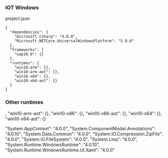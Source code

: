 ### IOT Windows

project.json
```
{
  "dependencies": {
    "microsoft.csharp": "4.0.0",
    "Microsoft.NETCore.UniversalWindowsPlatform": "5.0.0"
  },
  "frameworks": {
    "uap10.0": {}
  },
  "runtimes": {
    "win10-arm": {},
	"win10-arm-aot": {},
	"win10-x64": {},
    "win10-x64-aot": {}
  }
}
```

### Other runtimes

,
    "win10-arm-aot": {},
    "win10-x86": {},
    "win10-x86-aot": {},
    "win10-x64": {},
    "win10-x64-aot": {}



 "System.AppContext": "4.0.0",
        "System.ComponentModel.Annotations": "4.0.10",
        "System.Data.Common": "4.0.0",
        "System.IO.Compression.ZipFile": "4.0.0",
        "System.IO.FileSystem": "4.0.0",
        "System.Linq": "4.0.0",
        "System.Runtime.WindowsRuntime": "4.0.10",
        "System.Runtime.WindowsRuntime.UI.Xaml": "4.0.0"

